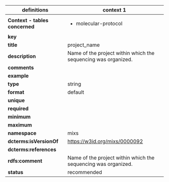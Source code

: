 

| definitions | context 1 |
|-|-|
| **Context - tables concerned** | <ul><li>molecular-protocol</li></ul> |
| **key** |  |
| **title** | project_name |
| **description** | Name of the project within which the sequencing was organized. |
| **comments** |  |
| **example** |  |
| **type** | string |
| **format** | default |
| **unique** |  |
| **required** |  |
| **minimum** |  |
| **maximum** |  |
| **namespace** | mixs |
| **dcterms:isVersionOf** | https://w3id.org/mixs/0000092 |
| **dcterms:references** |  |
| **rdfs:comment** | Name of the project within which the sequencing was organized. |
| **status** | recommended |
